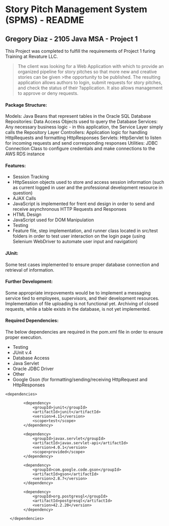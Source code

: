 # Story Pitch Management System (SPMS) - README

## Gregory Diaz - 2105 Java MSA - Project 1

This Project was completed to fulfill the requirements of Project 1 furing Training at Revature LLC.

>The client was looking for a Web Application with which to  provide an organized pipeline for story pitches so that more new and creative stories can be given >the opportunity to be published. The resulting application allows authors to login, submit requests for story pitches, and check the status of their ?application. It also allows management to approve or deny requests.

#### Package Structure:

Models: Java Beans that represent tables in the Oracle SQL Database
Repositories: Data Access Objects used to query the Database
Services: Any necessary business logic - in this application, the Service Layer simply calls the Repository Layer
Controllers: Application logic for handling HttpRequests and formatting HttpResponses
Servlets: HttpServlet to listen for incoming requests and send corresponding responses
Utilities: JDBC Connection Class to configure credentials and make connections to the AWS RDS instance

#### Features:

- Session Tracking
- HttpSession objects used to store and access session information (such as current logged in user and the professional development resource in question)
- AJAX Calls
- JavaScript is implemented for frent end design in order to send and receive asynchronous HTTP Requests and Responses
- HTML Design
- JavaScript used for DOM Manipulation
- Testing
- Feature file, step implementation, and runner class located in src/test folders in order to test user interaction on the login page (using Selenium WebDriver to automate user input and navigation)

#### JUnit:

Some test cases implemented to ensure proper database connection and retrieval of information.

#### Further Development:

Some appropriate imrpovements would be to implement a messaging service tied to employees, supervisors, and their development resources.
Implementation of file uploading is not functional yet.
Archiving of closed requests, while a table exists in the database, is not yet implemented.

#### Required Dependencies:

The below dependencies are required in the pom.xml file in order to ensure proper execution.
- Testing
- JUnit v.4
- Database Access
- Java Servlet
- Oracle JDBC Driver
- Other
- Google Gson (for formatting/sending/receiving HttpRequest and HttpResponses

```
<dependencies>
  
		<dependency>
			<groupId>junit</groupId>
			<artifactId>junit</artifactId>
			<version>4.11</version>
			<scope>test</scope>
		</dependency>
		
		<dependency>
			<groupId>javax.servlet</groupId>
			<artifactId>javax.servlet-api</artifactId>
			<version>4.0.1</version>
			<scope>provided</scope>
		</dependency>

		<dependency>
			<groupId>com.google.code.gson</groupId>
			<artifactId>gson</artifactId>
			<version>2.8.7</version>
		</dependency>

		<dependency>
			<groupId>org.postgresql</groupId>
			<artifactId>postgresql</artifactId>
			<version>42.2.20</version>
		</dependency>
		
  </dependencies>

```
